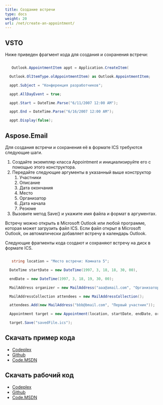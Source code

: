 ```yaml
---
title: Создание встречи
type: docs
weight: 20
url: /net/create-an-appointment/
---
```



## **VSTO**
Ниже приведен фрагмент кода для создания и сохранения встречи:

``` cs

   Outlook.AppointmentItem appt = Application.CreateItem(

  Outlook.OlItemType.olAppointmentItem) as Outlook.AppointmentItem;

  appt.Subject = "Конференция разработчиков";

  appt.AllDayEvent = true;

  appt.Start = DateTime.Parse("6/11/2007 12:00 AM");

  appt.End = DateTime.Parse("6/16/2007 12:00 AM");

  appt.Display(false);


```
## **Aspose.Email**
Для создания встречи и сохранения её в формате ICS требуются следующие шаги.

1. Создайте экземпляр класса Appointment и инициализируйте его с помощью этого конструктора.
1. Передайте следующие аргументы в указанный выше конструктор 
   1. Участники
   1. Описание
   1. Дата окончания
   1. Место
   1. Организатор
   1. Дата начала
   1. Резюме
1. Вызовите метод Save() и укажите имя файла и формат в аргументах.

Встречу можно открыть в Microsoft Outlook или любой программе, которая может загрузить файл ICS. Если файл открыт в Microsoft Outlook, он автоматически добавляет встречу в календарь Outlook.

Следующие фрагменты кода создают и сохраняют встречу на диск в формате ICS.

``` cs

   string location = "Место встречи: Комната 5";

  DateTime startDate = new DateTime(1997, 3, 18, 18, 30, 00),

  endDate = new DateTime(1997, 3, 18, 19, 30, 00);

  MailAddress organizer = new MailAddress("aaa@amail.com", "Организатор");

  MailAddressCollection attendees = new MailAddressCollection();

  attendees.Add(new MailAddress("bbb@bmail.com", "Первый участник"));

  Appointment target = new Appointment(location, startDate, endDate, organizer, attendees);

  target.Save("savedFile.ics");


```
## **Скачать пример кода**
- [Codeplex](https://asposevsto.codeplex.com/releases/view/616980)
- [Github](https://github.com/aspose-email/Aspose.Email-for-.NET/releases/tag/AsposeEmailVsVSTOv1.1)
- [Code.MSDN](https://code.msdn.microsoft.com/AsposeEmail-Vs-VSTO-fa535977)
## **Скачать рабочий код**
- [Codeplex](https://archive.codeplex.com/?p=asposevsto#Aspose.Email)
- [Github](https://github.com/aspose-email/Aspose.Email-for-.NET/tree/master/Plugins/Aspose.Email%20Vs%20VSTO%20Outlook/Code%20Comparison%20of%20Common%20Features/Create%20an%20Appointment)
- [Code.MSDN](https://code.msdn.microsoft.com/AsposeEmail-Vs-VSTO-fa535977/view/SourceCode#content)